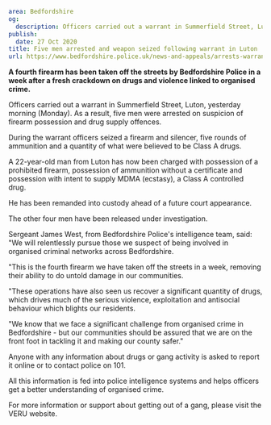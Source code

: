 ```yaml
area: Bedfordshire
og:
  description: Officers carried out a warrant in Summerfield Street, Luton, yesterday morning (Monday). As a result, five men were arrested on suspicion of firearm possession and drug supply offences.
publish:
  date: 27 Oct 2020
title: Five men arrested and weapon seized following warrant in Luton
url: https://www.bedfordshire.police.uk/news-and-appeals/arrests-warrant-lluton-oct20
```

**A fourth firearm has been taken off the streets by Bedfordshire Police in a week after a fresh crackdown on drugs and violence linked to organised crime.**

Officers carried out a warrant in Summerfield Street, Luton, yesterday morning (Monday). As a result, five men were arrested on suspicion of firearm possession and drug supply offences.

During the warrant officers seized a firearm and silencer, five rounds of ammunition and a quantity of what were believed to be Class A drugs.

A 22-year-old man from Luton has now been charged with possession of a prohibited firearm, possession of ammunition without a certificate and possession with intent to supply MDMA (ecstasy), a Class A controlled drug.

He has been remanded into custody ahead of a future court appearance.

The other four men have been released under investigation.

Sergeant James West, from Bedfordshire Police's intelligence team, said: "We will relentlessly pursue those we suspect of being involved in organised criminal networks across Bedfordshire.

"This is the fourth firearm we have taken off the streets in a week, removing their ability to do untold damage in our communities.

"These operations have also seen us recover a significant quantity of drugs, which drives much of the serious violence, exploitation and antisocial behaviour which blights our residents.

"We know that we face a significant challenge from organised crime in Bedfordshire - but our communities should be assured that we are on the front foot in tackling it and making our county safer."

Anyone with any information about drugs or gang activity is asked to report it online or to contact police on 101.

All this information is fed into police intelligence systems and helps officers get a better understanding of organised crime.

For more information or support about getting out of a gang, please visit the VERU website.
